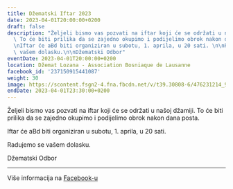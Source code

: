 ```yaml
---
title: Džematski Iftar 2023
date: 2023-04-01T20:00:00+0200
draft: false
description: "Željeli bismo vas pozvati na iftar koji će se održati u našoj džamiji.\
  \ To će biti prilika da se zajedno okupimo i podijelimo obrok nakon dana posta.\n\
  \nIftar će aBd biti organiziran u subotu, 1. aprila, u 20 sati. \n\nRadujemo se\
  \ vašem dolasku.\n\nDžematski Odbor"
eventDate: 2023-04-01T20:00:00+0200
location: Džemat Lozana - Association Bosniaque de Lausanne
facebook_id: '237150915441087'
weight: 30
image: https://scontent.fsgn2-4.fna.fbcdn.net/v/t39.30808-6/476231214_935500385377228_3500090740640109385_n.jpg?_nc_cat=101&ccb=1-7&_nc_sid=9e60e4&_nc_ohc=FnsGgvGK0-UQ7kNvwGyDp8v&_nc_oc=AdlQDUun77wQA2zeQWvtLtFbgx1YRKSVG7_Bd2lM1xa6pkvQVtDvVKRfLONtq5PdRi8&_nc_zt=23&_nc_ht=scontent.fsgn2-4.fna&edm=ABTKTjYEAAAA&_nc_gid=ZX3p7zMlbbOsee0XrPzQ0g&oh=00_AfPgFhyxVX5psidTjtYP06Z6gqMnYtZDYq7ZuXzkHiY5hg&oe=686A7DDA
endDate: 2023-04-01T23:30:00+0200
---
```


Željeli bismo vas pozvati na iftar koji će se održati u našoj džamiji. To će biti prilika da se zajedno okupimo i podijelimo obrok nakon dana posta.

Iftar će aBd biti organiziran u subotu, 1. aprila, u 20 sati. 

Radujemo se vašem dolasku.

Džematski Odbor

---

Više informacija na [Facebook-u](https://facebook.com/events/237150915441087)